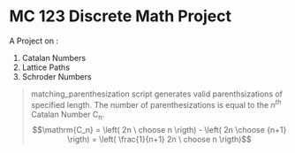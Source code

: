 # MC 123 Discrete Math Project
A Project on :
1. Catalan Numbers
2. Lattice Paths
3. Schroder Numbers

> matching_parenthesization script generates valid parenthsizations of specified length.
> The number of parenthesizations is equal to the $n^{th}$ Catalan Number $\mathrm{C_n}$.
> $$\mathrm{C_n} = \left( 2n \ choose n \rigth) - \left( 2n \choose {n+1} \rigth) = \left( \frac{1}{n+1} 2n \ choose n \rigth)$$

